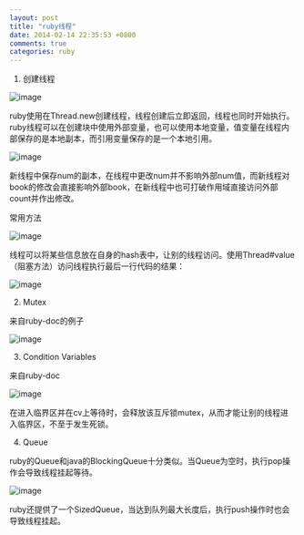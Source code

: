 ```yaml
---
layout: post
title: "ruby线程"
date: 2014-02-14 22:35:53 +0800
comments: true
categories: ruby
---
```


1. 创建线程

![image](http://f.hiphotos.bdimg.com/album/s%3D550%3Bq%3D90%3Bc%3Dxiangce%2C100%2C100/sign=c21f71f885d6277fed12323d18036e0d/a08b87d6277f9e2f4216f84b1d30e924b899f356.jpg?referer=033dd984925298225c240cf33d4c&x=.jpg)

ruby使用在Thread.new创建线程，线程创建后立即返回，线程也同时开始执行。ruby线程可以在创建块中使用外部变量，也可以使用本地变量，值变量在线程内部保存的是本地副本，而引用变量保存的是一个本地引用。

![image](http://d.hiphotos.bdimg.com/album/s%3D550%3Bq%3D90%3Bc%3Dxiangce%2C100%2C100/sign=6326cf43eb24b899da3c793d5e3d6ca8/1e30e924b899a9010716be751f950a7b0208f556.jpg?referer=9cd4abb80846f21f90236b63334c&x=.jpg)

新线程中保存num的副本，在线程中更改num并不影响外部num值，而新线程对book的修改会直接影响外部book，在新线程中也可打破作用域直接访问外部count并作出修改。

常用方法

![image](http://d.hiphotos.bdimg.com/album/s%3D550%3Bq%3D90%3Bc%3Dxiangce%2C100%2C100/sign=6326cf43eb24b899da3c793d5e3d6ca8/1e30e924b899a9010716be751f950a7b0208f556.jpg?referer=9cd4abb80846f21f90236b63334c&x=.jpg)

线程可以将某些信息放在自身的hash表中，让别的线程访问。使用Thread#value（阻塞方法）访问线程执行最后一行代码的结果：

![image](http://e.hiphotos.bdimg.com/album/s%3D550%3Bq%3D90%3Bc%3Dxiangce%2C100%2C100/sign=5bdd5f9c74c6a7efbd26a823cdc1de6c/91ef76c6a7efce1b21da3289ad51f3deb58f6584.jpg?referer=1ad267a0ff1f4134b920314ec39a&x=.jpg)

2. Mutex

来自ruby-doc的例子

![image](http://b.hiphotos.bdimg.com/album/s%3D550%3Bq%3D90%3Bc%3Dxiangce%2C100%2C100/sign=6cae4a46e7dde711e3d243f397d4bf26/8435e5dde71190efcf0a689ccc1b9d16fcfa6084.jpg?referer=08f9fc89808ba61e86f9fc1fc09a&x=.jpg)

3. Condition Variables

来自ruby-doc

![image](http://f.hiphotos.bdimg.com/album/s%3D550%3Bq%3D90%3Bc%3Dxiangce%2C100%2C100/sign=9ae2764b99504fc2a65fb000d5e6962c/b8389b504fc2d56230f92aaee51190ef77c66c84.jpg?referer=d94d4f791bd8bc3e9f1f32facc9a&x=.jpg)

在进入临界区并在cv上等待时，会释放该互斥锁mutex，从而才能让别的线程进入临界区，不至于发生死锁。

4. Queue

ruby的Queue和java的BlockingQueue十分类似。当Queue为空时，执行pop操作会导致线程挂起等待。

![image](http://b.hiphotos.bdimg.com/album/s%3D550%3Bq%3D90%3Bc%3Dxiangce%2C100%2C100/sign=6cae4a46e7dde711e3d243f397d4bf26/8435e5dde71190efcf0a689ccc1b9d16fcfa6084.jpg?referer=08f9fc89808ba61e86f9fc1fc09a&x=.jpg)

ruby还提供了一个SizedQueue，当达到队列最大长度后，执行push操作时也会导致线程挂起。